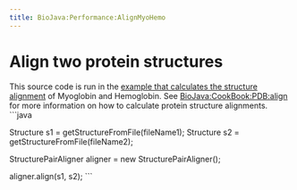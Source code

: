 ```yaml
---
title: BioJava:Performance:AlignMyoHemo
---
```


Align two protein structures
============================

This source code is run in the [example that calculates the structure
alignment](/wikis/BioJava:Performance "wikilink") of Myoglobin and Hemoglobin.
See <BioJava:CookBook:PDB:align> for more information on how to
calculate protein structure alignments. ```java

Structure s1 = getStructureFromFile(fileName1); Structure s2 =
getStructureFromFile(fileName2);

StructurePairAligner aligner = new StructurePairAligner();

aligner.align(s1, s2); ```
